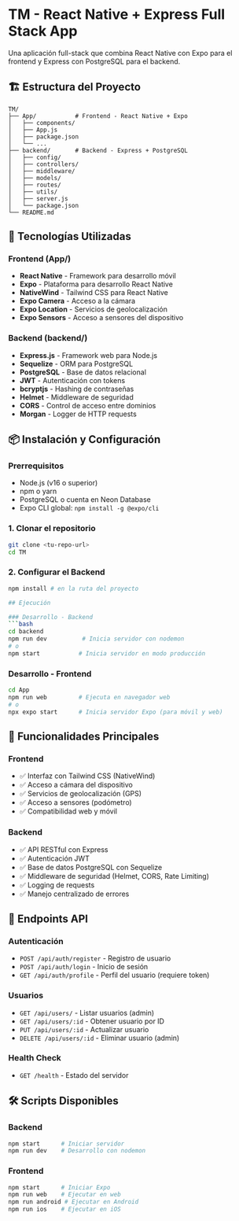 # TM - React Native + Express Full Stack App

Una aplicación full-stack que combina React Native con Expo para el frontend y Express con PostgreSQL para el backend.

## 🏗️ Estructura del Proyecto

```
TM/
├── App/           # Frontend - React Native + Expo
│   ├── components/
│   ├── App.js
│   ├── package.json
│   └── ...
├── backend/       # Backend - Express + PostgreSQL
│   ├── config/
│   ├── controllers/
│   ├── middleware/
│   ├── models/
│   ├── routes/
│   ├── utils/
│   ├── server.js
│   └── package.json
└── README.md
```

## 🚀 Tecnologías Utilizadas

### Frontend (App/)
- **React Native** - Framework para desarrollo móvil
- **Expo** - Plataforma para desarrollo React Native
- **NativeWind** - Tailwind CSS para React Native
- **Expo Camera** - Acceso a la cámara
- **Expo Location** - Servicios de geolocalización
- **Expo Sensors** - Acceso a sensores del dispositivo

### Backend (backend/)
- **Express.js** - Framework web para Node.js
- **Sequelize** - ORM para PostgreSQL
- **PostgreSQL** - Base de datos relacional
- **JWT** - Autenticación con tokens
- **bcryptjs** - Hashing de contraseñas
- **Helmet** - Middleware de seguridad
- **CORS** - Control de acceso entre dominios
- **Morgan** - Logger de HTTP requests

## 📦 Instalación y Configuración

### Prerrequisitos
- Node.js (v16 o superior)
- npm o yarn
- PostgreSQL o cuenta en Neon Database
- Expo CLI global: `npm install -g @expo/cli`

### 1. Clonar el repositorio
```bash
git clone <tu-repo-url>
cd TM
```

### 2. Configurar el Backend
```bash
npm install # en la ruta del proyecto

## Ejecución

### Desarrollo - Backend
```bash
cd backend
npm run dev          # Inicia servidor con nodemon
# o
npm start           # Inicia servidor en modo producción
```

### Desarrollo - Frontend
```bash
cd App
npm run web         # Ejecuta en navegador web
# o
npx expo start      # Inicia servidor Expo (para móvil y web)
```

## 📱 Funcionalidades Principales

### Frontend
- ✅ Interfaz con Tailwind CSS (NativeWind)
- ✅ Acceso a cámara del dispositivo
- ✅ Servicios de geolocalización (GPS)
- ✅ Acceso a sensores (podómetro)
- ✅ Compatibilidad web y móvil

### Backend
- ✅ API RESTful con Express
- ✅ Autenticación JWT
- ✅ Base de datos PostgreSQL con Sequelize
- ✅ Middleware de seguridad (Helmet, CORS, Rate Limiting)
- ✅ Logging de requests
- ✅ Manejo centralizado de errores

## 🔗 Endpoints API

### Autenticación
- `POST /api/auth/register` - Registro de usuario
- `POST /api/auth/login` - Inicio de sesión
- `GET /api/auth/profile` - Perfil del usuario (requiere token)

### Usuarios
- `GET /api/users/` - Listar usuarios (admin)
- `GET /api/users/:id` - Obtener usuario por ID
- `PUT /api/users/:id` - Actualizar usuario
- `DELETE /api/users/:id` - Eliminar usuario (admin)

### Health Check
- `GET /health` - Estado del servidor

## 🛠️ Scripts Disponibles

### Backend
```bash
npm start      # Iniciar servidor
npm run dev    # Desarrollo con nodemon
```

### Frontend
```bash
npm start      # Iniciar Expo
npm run web    # Ejecutar en web
npm run android # Ejecutar en Android
npm run ios    # Ejecutar en iOS
```

